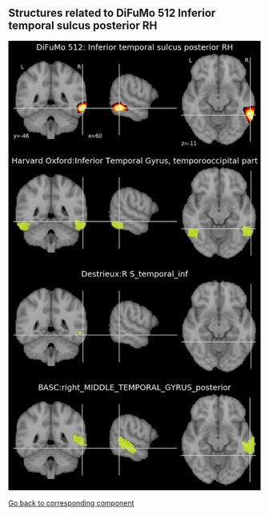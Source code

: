 


## Structures related to DiFuMo 512 Inferior temporal sulcus posterior RH

![127](127.jpg "Structures related to DiFuMo 512 Inferior temporal sulcus posterior RH")

[Go back to corresponding component](https://parietal-inria.github.io/DiFuMo/512/html/127.html)